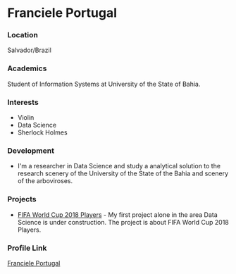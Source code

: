 # Franciele Portugal

### Location

Salvador/Brazil

### Academics

Student of Information Systems at University of the State of Bahia.

### Interests

- Violin
- Data Science
- Sherlock Holmes

### Development

- I'm a researcher in Data Science and study a analytical solution to the research scenery of the University of the State of the Bahia and scenery of the arboviroses.

### Projects

- [FIFA World Cup 2018 Players](https://github.com/francieleportugal/FIFA-World-Cup-2018-Players) - My first project alone in the area Data Science is under construction. The project is about FIFA World Cup 2018 Players.

### Profile Link

[Franciele Portugal](https://github.com/francieleportugal)
